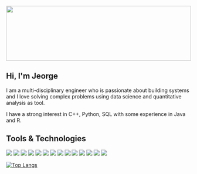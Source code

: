 <p align="center">
  <img src="https://github.com/jdanderson2/jdanderson2/blob/3459c37872da0c1eaf2ed300b129836d63b24688/1657902354820.jpg" width="100%" height="150">
</p>	


## Hi, I'm Jeorge

I am a multi-disciplinary engineer who is passionate about building systems and I love solving complex problems using data science and quantitative analysis as tool.

I have a strong interest in C++, Python, SQL with some experience in Java and R.

## Tools & Technologies
![](https://img.shields.io/badge/OS-Linux-informational?style=flat&logo=linux&logoColor=white&color=358e9a)
![](https://img.shields.io/badge/OS-Windows-informational?style=flat&logo=windows&logoColor=white&color=358e9a)
![](https://img.shields.io/badge/OS-OSx-informational?style=flat&logo=apple&logoColor=white&color=358e9a)
![](https://img.shields.io/badge/Shell-Bash-informational?style=flat&logo=gnu-bash&logoColor=white&color=358e9a)
![](https://img.shields.io/badge/Shell-ZShell-informational?style=flat&logo=gnu-zshell&logoColor=white&color=358e9a)
![](https://img.shields.io/badge/Shell-PowerShell-informational?style=flat&logo=gnu-powershell&logoColor=white&color=358e9a)
![](https://img.shields.io/badge/Tools-PuTTY-informational?style=flat&logo=gnu-putty&logoColor=white&color=358e9a)
![](https://img.shields.io/badge/Tools-PostgreSQL-informational?style=flat&logo=postgresql&logoColor=white&color=358e9a)
![](https://img.shields.io/badge/Tools-MySQL-informational?style=flat&logo=mysql&logoColor=white&color=358e9a)
![](https://img.shields.io/badge/Tools-MongoDB-informational?style=flat&logo=mongodb&logoColor=white&color=358e9a)
![](https://img.shields.io/badge/Tools-Red_Hat_OpenShift-informational?style=flat&logo=red-hat-open-shift&logoColor=white&color=358e9a)
![](https://img.shields.io/badge/Tools-VMware-informational?style=flat&logo=vmware&logoColor=white&color=358e9a)
![](https://img.shields.io/badge/Editor-VSCode-informational?style=flat&logo=visualstudiocode&logoColor=white&color=358e9a)
![](https://img.shields.io/badge/Editor-Atom-informational?style=flat&logo=atom&logoColor=white&color=358e9a)





[![Top Langs](https://github-readme-stats.vercel.app/api/top-langs/?username=jdanderson2&theme=dracula)](https://github.com/jdanderson2/github-readme-stats)

